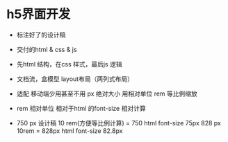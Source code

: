 # h5界面开发

- 标注好了的设计稿
- 交付的html & css & js
- 先html 结构，在css 样式，最后js 逻辑
- 文档流，盒模型 layout布局（两列式布局）
- 适配
  移动端少用甚至不用 px 绝对大小
  用相对单位 rem 等比例缩放

- rem
  相对单位 相对于html 的font-size 相对计算

- 750 px  设计稿 
  10 rem(方便等比例计算) = 750   html font-size 75px 
  828 px  10rem = 828px  html   font-size 82.8px

  